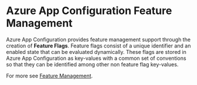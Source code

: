 # Azure App Configuration Feature Management

Azure App Configuration provides feature management support through the creation of **Feature Flags**. Feature flags consist of a unique identifier and an enabled state that can be evaluated dynamically. These flags are stored in Azure App Configuration as key-values with a common set of conventions so that they can be identified among other non feature flag key-values.

For more see [Feature Management](https://github.com/microsoft/FeatureManagement).
